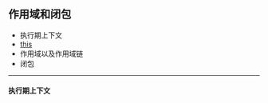 ## 作用域和闭包
- 执行期上下文
- [this](https://github.com/Linnnsybaba/javascript-/edit/master/javascript/this.md)
- 作用域以及作用域链
- 闭包
---

#### 执行期上下文
